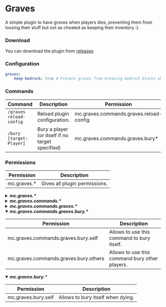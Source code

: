 # Graves

A simple plugin to have graves when players dies, preventing them from loosing their stuff but not as cheated as keeping their inventory :\).

### Download

You can download the plugin from [releases](https://github.com/onedevman-devmc/BarrelShop/releases)

### Configuration

```yaml
graves:
    keep-bedrock: true # Prevent graves from breaking bedrock blocks when placed. If enabled, the plugin will try to find the nearest vertical position to place the grave.
```

### Commands

| Command                  | Description                                      | Permission                              |
| ------------------------ | ------------------------------------------------ | --------------------------------------- |
| `/graves reload-config`  | Reload plugin configuration.                     | mc.graves.commands.graves.reload-config |
| `/bury [target: Player]` | Bury a player (or itself if no target specified) | mc.graves.commands.graves.bury*         |

### Permissions

| Permission  | Description                   |
| ----------- | ----------------------------- |
| mc.graves.* | Gives all plugin permissions. |

<details>
    <summary><strong><i>mc.graves.*</i></strong></summary>

| Permission           | Description                             |
| -------------------- | --------------------------------------- |
| mc.graves.commands.* | Gives all commands related permissions. |
| mc.graves.graves.*   | Gives all graves related permissions.   |

</details>

<details>
    <summary><strong><i>mc.graves.commands.*</i></strong></summary>

| Permission                  | Description                                   |
| --------------------------- | --------------------------------------------- |
| mc.graves.commands.graves.* | Gives all graves command related permissions. |

</details>

<details>
    <summary><strong><i>mc.graves.commands.graves.*</i></strong></summary>

| Permission                              | Description                                 |
| --------------------------------------- | ------------------------------------------- |
| mc.graves.commands.graves.reload-config | Allows to reload plugin configuration.      |
| mc.graves.commands.graves.bury.*        | Gives all bury command related permissions. |

</details>

<details open>
    <summary><strong><i>mc.graves.commands.graves.bury.*</i></strong></summary>

| Permission                            | Description                                    |
| ------------------------------------- | ---------------------------------------------- |
| mc.graves.commands.graves.bury.self   | Allows to use this command to bury itself.     |
| mc.graves.commands.graves.bury.others | Allows to use this command bury other players. |

</details>

<details open>
    <summary><strong><i>mc.graves.bury.*</i></i></strong></summary>

| Permission          | Description                       |
| ------------------- | --------------------------------- |
| mc.graves.bury.self | Allows to bury itself when dying. |

</details>

